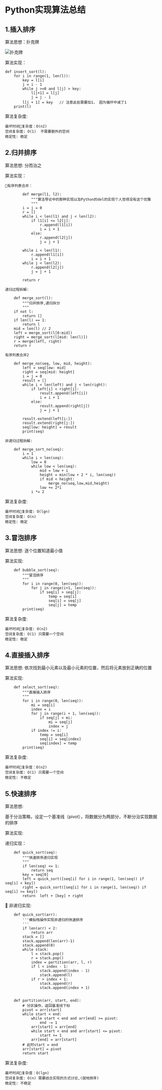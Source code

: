 # Python实现算法总结

## 1.插入排序

算法思想：扑克牌

![扑克牌](https://github.com/medder/image/blob/master/algorithm/insert.png?raw=true)

算法实现：
```
def insert_sort(l):
    for i in range(1, len(l)):
        key = l[i]
        j = i - 1
        while j >=0 and l[j] > key:
            l[j+1] = l[j]
            j = j - 1
        l[j + 1] = key   // 注意此处需要加1， 因为循环中减了1
    print(l)
```

算法复杂度:

    最坏时间复杂度：O(n2)
    空间复杂度: O(1)  不需要额外的空间
    稳定性: 稳定


## 2.归并排序

算法思想: 分而治之

算法实现：

    有序列表合并：

```
        def merge(l1, l2):
            """算法导论中的那种实现以及Python的del的实现个人觉得没有这个优雅
            """
        i = j = 0
        r = []
        while i < len(l1) and j < len(l2):
            if l1[i] <= l2[j]:
                r.append(l1[i])
                i = i + 1
            else:
                r.append(l2[j])
                j = j + 1
                
        while i < len(l1):
            r.append(l1[i])
            i = i + 1
        while j < len(l2):
            r.append(l2[j])
            j = j + 1
            
        return r
```

    递归过程拆解:

```
    def merge_sort(l):
        """归并排序,递归拆分
        """
    if not l:
        return []
    if len(l) == 1:
        return l
    mid = len(l) // 2
    left = merge_sort(l[0:mid])
    right = merge_sort(l[mid: len(l)])
    r = merge(left, right)
    return r
```

    有序列表合并2

```
    def merge_no(seq, low, mid, height):
        left = seq[low: mid]
        right = seq[mid: height]
        i = j = 0
        result = []
        while i < len(left) and j < len(right):
            if left[i] < right[j]:
                result.append(left[i])
                i = i + 1
            else:
                result.append(right[j])
                j = j + 1
                
        result.extend(left[i:])
        result.extend(right[j:])
        seq[low: height] = result
        print(seq)
```

    非递归过程拆解:

```
    def merge_sort_no(seq):
        i = 1
        while i < len(seq):
            low = 0
            while low < len(seq):
                mid = low + i
                height = min(low + 2 * i, len(seq))
                if mid < height:
                    merge_no(seq,low,mid,height)
                low += 2*i
            i *= 2
```

算法复杂度:

    最坏时间复杂度: O(lgn)
    空间复杂度: O(n)
    稳定性: 稳定


## 3.冒泡排序

算法思想: 逐个位置知道最小值

算法实现:

```
    def bubble_sort(seq):
        """冒泡排序
        """
        for i in range(0, len(seq)):
            for j in range(i+1, len(seq)):
                if seq[i] > seq[j]:
                    temp = seq[i]
                    seq[i] = seq[j]
                    seq[j] = temp
        print(seq)
```

算法复杂度:

    最坏时间复杂度: O(n2)
    空间复杂度: O(1) 只需要一个空间
    稳定性: 稳定


## 4.直接插入排序

算法思想: 依次找到最小元素以及最小元素的位置，然后将元素放到正确的位置

算法实现:

```
    def select_sort(seq):
        """直接插入排序
        """
        for i in range(0, len(seq)):
            mi = seq[i]
            index = i
            for j in range(i + 1, len(seq)):
                if seq[j] < mi:
                    mi = seq[j]
                    index = j
            if index != i:
                temp = seq[i]
                seq[i] = seq[index]
                seq[index] = temp
        print(seq)
```

算法复杂度:

    最坏时间复杂度：O(n2)
    空间复杂度: O(1) 只需要一个空间
    稳定性: 不稳定


## 5.快速排序

算法思想:

基于分治策略，设定一个基准线（pivot），将数据分为两部分，不断分治实现数据的排序

算法实现:

递归实现：

```
    def quick_sort(seq):
        """快速排序递归实现
        """
        if len(seq) <= 1:
            return seq
        key = seq[0]
        left = quick_sort([seq[i] for i in range(1, len(seq)) if seq[i] < key])
        right = quick_sort([seq[i] for i in range(1, len(seq)) if seq[i] >= key])
        return  left + [key] + right
```

非递归实现:

```
    def quick_sort(arr):
        '''模拟栈操作实现非递归的快速排序
        '''
        if len(arr) < 2:
            return arr
        stack = []
        stack.append(len(arr)-1)
        stack.append(0)
        while stack:
            l = stack.pop()
            r = stack.pop()
            index = partition(arr, l, r)
            if l < index - 1:
                stack.append(index - 1)
                stack.append(l)
            if r > index + 1:
                stack.append(r)
                stack.append(index + 1)


    def partition(arr, start, end):
        # 分区操作，返回基准线下标
        pivot = arr[start]
        while start < end:
            while start < end and arr[end] >= pivot:
                end -= 1
            arr[start] = arr[end]
            while start < end and arr[start] <= pivot:
                start += 1
            arr[end] = arr[start]
        # 此时start = end
        arr[start] = pivot
        return start
```

算法复杂度:

    最坏时间复杂度：O(lgn)
    空间复杂度: O(n) 需要结合实现的方式讨论,(就地排序)
    稳定性: 不稳定